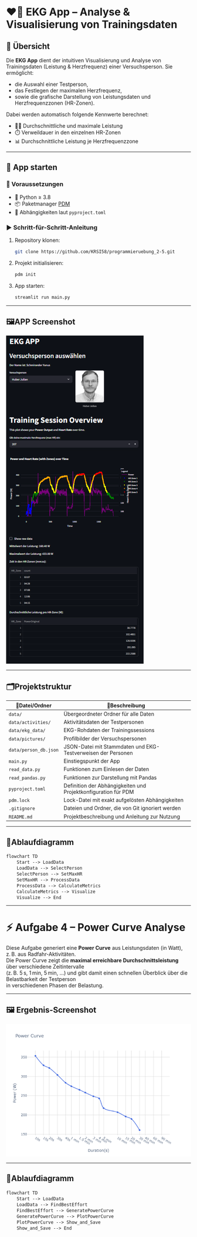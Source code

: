 # ❤️‍🔥 EKG App – Analyse & Visualisierung von Trainingsdaten

## 🧾 Übersicht

Die **EKG App** dient der intuitiven Visualisierung und Analyse von Trainingsdaten (Leistung & Herzfrequenz) einer Versuchsperson. Sie ermöglicht:

- die Auswahl einer Testperson,
- das Festlegen der maximalen Herzfrequenz,
- sowie die grafische Darstellung von Leistungsdaten und Herzfrequenzzonen (HR-Zonen).

Dabei werden automatisch folgende Kennwerte berechnet:

- 🏋️‍♂️ Durchschnittliche und maximale Leistung  
- ⏱️ Verweildauer in den einzelnen HR-Zonen  
- 📊 Durchschnittliche Leistung je Herzfrequenzzone  

---

## 🚀 App starten

### 🔧 Voraussetzungen

- 🐍 Python ≥ 3.8  
- 📦 Paketmanager [PDM](https://pdm.fming.dev/)  
- 📄 Abhängigkeiten laut `pyproject.toml`

### ▶️ Schritt-für-Schritt-Anleitung

1. Repository klonen:
   ```bash
   git clone https://github.com/KRSI58/programmieruebung_2-5.git
   ```

2. Projekt initialisieren:
   ```bash
   pdm init
   ```

3. App starten:
   ```bash
   streamlit run main.py
   ```
---
## 🖼️APP Screenshot
![alt text](screenshot.png)

---

## 🗂️Projektstruktur

|📁Datei/Ordner          | 📝Beschreibung                                                   |
| --------------------- | -------------------------------------------------------------- |
| `data/`               | Übergeordneter Ordner für alle Daten                           |
| `data/activities/`    | Aktivitätsdaten der Testpersonen                               |
| `data/ekg_data/`      | EKG-Rohdaten der Trainingssessions                             |
| `data/pictures/`      | Profilbilder der Versuchspersonen                              |
| `data/person_db.json` | JSON-Datei mit Stammdaten und EKG-Testverweisen der Personen   |
| `main.py`             | Einstiegspunkt der App                                         |
| `read_data.py`        | Funktionen zum Einlesen der Daten                              |
| `read_pandas.py`      | Funktionen zur Darstellung mit Pandas                      |
| `pyproject.toml`      | Definition der Abhängigkeiten und Projektkonfiguration für PDM |
| `pdm.lock`            | Lock-Datei mit exakt aufgelösten Abhängigkeiten                |
| `.gitignore`          | Dateien und Ordner, die von Git ignoriert werden               |
| `README.md`           | Projektbeschreibung und Anleitung zur Nutzung                  |

---

## 🔄Ablaufdiagramm

```mermaid
flowchart TD
    Start --> LoadData
    LoadData --> SelectPerson
    SelectPerson --> SetMaxHR
    SetMaxHR --> ProcessData
    ProcessData --> CalculateMetrics
    CalculateMetrics --> Visualize
    Visualize --> End
```

---

# ⚡ Aufgabe 4 – Power Curve Analyse

Diese Aufgabe generiert eine **Power Curve** aus Leistungsdaten (in Watt), z. B. aus Radfahr-Aktivitäten.  
Die Power Curve zeigt die **maximal erreichbare Durchschnittsleistung** über verschiedene Zeitintervalle  
(z. B. 5 s, 1 min, 5 min, …) und gibt damit einen schnellen Überblick über die Belastbarkeit der Testperson  
in verschiedenen Phasen der Belastung.

---

## 🖼️ Ergebnis-Screenshot

![Power Curve](power_curve.png)

---

## 🔄Ablaufdiagramm

```mermaid
flowchart TD
    Start --> LoadData
    LoadData --> FindBestEffort
    FindBestEffort --> GeneratePowerCurve
    GeneratePowerCurve --> PlotPowerCurve
    PlotPowerCurve --> Show_and_Save
    Show_and_Save --> End
```

